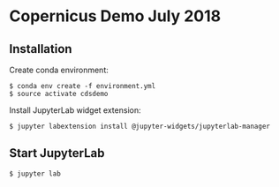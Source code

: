 # Copernicus Demo July 2018

## Installation

Create conda environment:

    $ conda env create -f environment.yml
    $ source activate cdsdemo

Install JupyterLab widget extension:

    $ jupyter labextension install @jupyter-widgets/jupyterlab-manager


## Start JupyterLab

    $ jupyter lab

